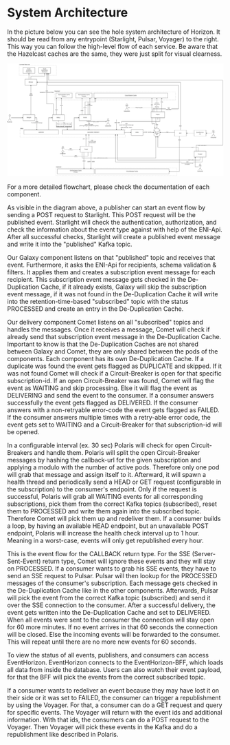 # System Architecture
In the picture below you can see the hole system architecture of Horizon.
It should be read from any entrypoint (Starlight, Pulsar, Voyager) to the right. This way you can follow the high-level flow of each service. Be aware that the Hazelcast caches are the same, they were just split for visual clearness.

![Architecture](./imgs/Horizon-Architecture-Detail.webp)

For a more detailed flowchart, please check the documentation of each component.

As visible in the diagram above, a publisher can start an event flow by sending a POST request to Starlight. This POST request will be the published event. Starlight will check the authentication, authorization, and check the information about the event type against with help of the ENI-Api. After all successful checks, Starlight will create a published event message and write it into the "published" Kafka topic. 

Our Galaxy component listens on that "published" topic and receives that event. Furthermore, it asks the ENI-Api for recipients, schema validation & filters. It applies them and creates a subscription event message for each recipient. This subscription event message gets checked in the De-Duplication Cache, if it already exists, Galaxy will skip the subscription event message, if it was not found in the De-Duplication Cache it will write into the retention-time-based "subscribed" topic with the status PROCESSED and create an entry in the De-Duplication Cache. 

Our delivery component Comet listens on all "subscribed" topics and handles the messages. Once it receives a message, Comet will check if already send that subscription event message in the De-Duplication Cache. Important to know is that the De-Duplication Caches are not shared between Galaxy and Comet, they are only shared between the pods of the components. Each component has its own De-Duplication Cache. If a duplicate was found the event gets flagged as DUPLICATE and skipped. If it was not found Comet will check if a Circuit-Breaker is open for that specific subscription-id. If an open Circuit-Breaker was found, Comet will flag the event as WAITING and skip processing. Else it will flag the event as DELIVERING and send the event to the consumer. If a consumer answers successfully the event gets flagged as DELIVERED. If the consumer answers with a non-retryable error-code the event gets flagged as FAILED. If the consumer answers multiple times with a retry-able error code, the event gets set to WAITING and a Circuit-Breaker for that subscription-id will be opened.

In a configurable interval (ex. 30 sec) Polaris will check for open Circuit-Breakers and handle them. Polaris will split the open Circuit-Breaker messages by hashing the callback-url for the given subscription and applying a modulo with the number of active pods. Therefore only one pod will grab that message and assign itself to it. Afterward, it will spawn a health thread and periodically send a HEAD or GET request (configurable in the subscription) to the consumer's endpoint. Only if the request is successful, Polaris will grab all WAITING events for all corresponding subscriptions, pick them from the correct Kafka topics (subscribed), reset them to PROCESSED and write them again into the subscribed topic. Therefore Comet will pick them up and redeliver them. If a consumer builds a loop, by having an available HEAD endpoint, but an unavailable POST endpoint, Polaris will increase the health check interval up to 1 hour. Meaning in a worst-case, events will only get republished every hour.

This is the event flow for the CALLBACK return type. For the SSE (Server-Sent-Event) return type, Comet will ignore these events and they will stay on PROCESSED. 
If a consumer wants to grab his SSE events, they have to send an SSE request to Pulsar. 
Pulsar will then lookup for the PROCESSED messages of the consumer's subscription. Each message gets checked in the De-Duplication Cache like in the other components. Afterwards, Pulsar will pick the event from the correct Kafka topic (subscribed) and send it over the SSE connection to the consumer. After a successful delivery, the event gets written into the De-Duplication Cache and set to DELIVERED. When all events were sent to the consumer the connection will stay open for 60 more minutes. If no event arrives in that 60 seconds the connection will be closed. Else the incoming events will be forwarded to the consumer. This will repeat until there are no more new events for 60 seconds. 

To view the status of all events, publishers, and consumers can access EventHorizon. 
EventHorizon connects to the EventHorizon-BFF, which loads all data from inside the database. 
Users can also watch their event payload, for that the BFF will pick the events from the correct subscribed topic. 

If a consumer wants to redeliver an event because they may have lost it on their side or it was set to FAILED, the consumer can trigger a republishment by using the Voyager. For that, a consumer can do a GET request and query for specific events. The Voyager will return with the event ids and additional information. With that ids, the consumers can do a POST request to the Voyager. Then Voyager will pick these events in the Kafka and do a republishment like described in Polaris.
